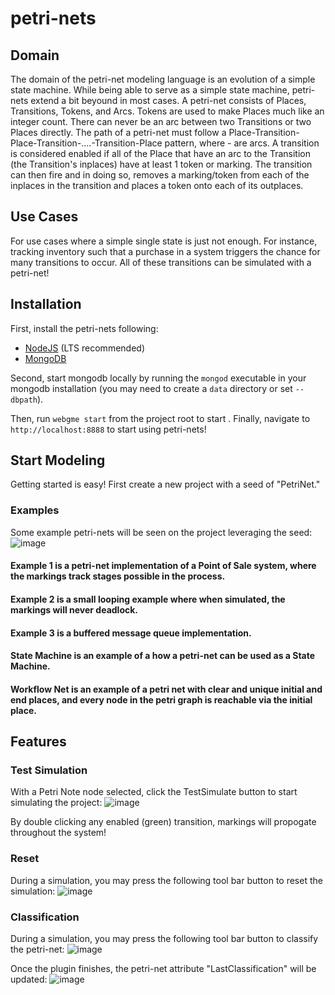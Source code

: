 # petri-nets
## Domain
The domain of the petri-net modeling language is an evolution of a simple state machine. While being able to serve as a simple state machine, petri-nets extend a bit beyound in most cases. A petri-net consists of Places, Transitions, Tokens, and Arcs. Tokens are used to make Places much like an integer count. There can never be an arc between two Transitions or two Places directly. The path of a petri-net must follow a Place-Transition-Place-Transition-....-Transition-Place pattern, where - are arcs. A transition is considered enabled if all of the Place that have an arc to the Transition (the Transition's inplaces) have at least 1 token or marking. The transition can then fire and in doing so, removes a marking/token from each of the inplaces in the transition and places a token onto each of its outplaces.

## Use Cases
For use cases where a simple single state is just not enough. For instance, tracking inventory such that a purchase in a system triggers the chance for many transitions to occur. All of these transitions can be simulated with a petri-net!

## Installation
First, install the petri-nets following:
- [NodeJS](https://nodejs.org/en/) (LTS recommended)
- [MongoDB](https://www.mongodb.com/)

Second, start mongodb locally by running the `mongod` executable in your mongodb installation (you may need to create a `data` directory or set `--dbpath`).

Then, run `webgme start` from the project root to start . Finally, navigate to `http://localhost:8888` to start using petri-nets!

## Start Modeling
Getting started is easy! First create a new project with a seed of "PetriNet." 

### Examples
Some example petri-nets will be seen on the project leveraging the seed:
![image](https://user-images.githubusercontent.com/105262527/206585746-bc076c9d-566a-4fb1-b0d4-79c0059f7971.png)

#### Example 1 is a petri-net implementation of a Point of Sale system, where the markings track stages possible in the process.

#### Example 2 is a small looping example where when simulated, the markings will never deadlock.

#### Example 3 is a buffered message queue implementation.

#### State Machine is an example of a how a petri-net can be used as a State Machine.

#### Workflow Net is an example of a petri net with clear and unique initial and end places, and every node in the petri graph is reachable via the initial place.

## Features
### Test Simulation
With a Petri Note node selected, click the TestSimulate button to start simulating the project:
![image](https://user-images.githubusercontent.com/105262527/206584986-7e5fe6c2-fea4-47a8-8fc9-86ee399faca6.png)

By double clicking any enabled (green) transition, markings will propogate throughout the system!

### Reset
During a simulation, you may press the following tool bar button to reset the simulation:
![image](https://user-images.githubusercontent.com/105262527/206585368-927d6343-ad57-4703-bc08-7d32cf39cb0f.png)

### Classification
During a simulation, you may press the following tool bar button to classify the petri-net:
![image](https://user-images.githubusercontent.com/105262527/206585435-91b6ccaf-c507-40c2-abd5-38310942126c.png)

Once the plugin finishes, the petri-net attribute "LastClassification" will be updated:
![image](https://user-images.githubusercontent.com/105262527/206585540-bddf1224-f50b-42eb-998c-f6511dcf190b.png)
